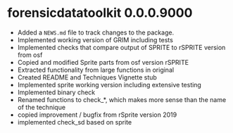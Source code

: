 # forensicdatatoolkit 0.0.0.9000

* Added a `NEWS.md` file to track changes to the package.
* Implemented working version of GRIM including tests
* Implemented checks that compare output of SPRITE to rSPRITE version from osf
* Copied and modified Sprite parts from osf version rSPRITE
* Extracted functionality from large functions in original
* Created README and Techniques Vignette stub
* Implemented sprite working version including extensive testing
* Implemented binary check
* Renamed functions to check_*, which makes more sense than the name of the technique
* copied improvement / bugfix from rSprite version 2019
* implemented check_sd based on sprite
